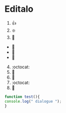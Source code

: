 # Editalo

1. :+1:
2. ❇️
3. 🐫
 * 🎉
 * 🚀
 * 🤘
4. :octocat:
5. 🌟
6. 🐙
7. :octocat:
8. 🦋   

```javascript
function test(){
console.log(" dialogue ");
}
```
